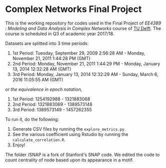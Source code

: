 # Complex Networks Final Project

This is the working repository for codes used in the Final Project of *EE4389 : Modeling and Data Analysis in Complex Networks* course of [TU Delft](https://www.tudelft.nl). The course is scheduled in Q3 of academic year 2017/18.

Datasets are splitted into 3 time periods:
1. 1st Period: Tuesday, September 29, 2009 2:56:28 AM - Monday, November 21, 2011 1:44:28 PM (GMT)  
2. 2nd Period: Monday, November 21, 2011 1:44:29 PM - Monday, January 13, 2014 12:32:28 AM (GMT) 
3. 3rd Period: Monday, January 13, 2014 12:32:29 AM - Sunday, March 6, 2016 11:05:55 AM (GMT)

*or the equivalence in epoch notation,*

1. 1st Period: 1254192988 - 1321883068
2. 2nd Period: 1321883069 - 1389573148
2. 3rd Period: 1389573149 - 1457262355

To run it, do the following:

1. Generate CSV files by running the `explore_metrics.py`.
2. See the various coefficient using Rstudio by running the `calculate_correlation.R`.
3. Enjoy!


The folder /SNAP is a fork of Stanford's SNAP code. We edited the code to count centrality of node based upon its appearance in a motif. 
